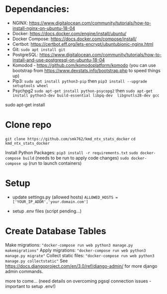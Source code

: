 # Dependancies:

- NGINX:  https://www.digitalocean.com/community/tutorials/how-to-install-nginx-on-ubuntu-18-04
- Docker: https://docs.docker.com/engine/install/ubuntu/
- Docker Compose: https://docs.docker.com/compose/install/
- Certbot: https://certbot.eff.org/lets-encrypt/ubuntubionic-nginx.html
- Git: `sudo apt install git`
- PostgreSQL: https://www.digitalocean.com/community/tutorials/how-to-install-and-use-postgresql-on-ubuntu-18-04
- Komodod - https://github.com/komodoplatform/komodo (you can use bootstrap from https://www.dexstats.info/bootstrap.php to speed things up)
- Pip3: `sudo apt install python3-pip` then `pip3 install --upgrade setuptools wheel`
- Psychpg2 `sudo apt-get install python-psycopg2` then `sudo apt-get install python3-dev build-essential libpq-dev  libgnutls28-dev gcc`

sudo apt-get install
# Clone repo
`git clone https://github.com/smk762/kmd_ntx_stats_docker`
`cd kmd_ntx_stats_docker`

Install Python Packages: `pip3 install -r requirements.txt` 
`sudo docker-compose build`  (needs to be run to apply code changes)
`sudo docker-compose up` (run to launch containers)

# Setup
- update settings.py (allowed hosts)
`ALLOWED_HOSTS = ['YOUR_IP_ADDR','your.domain.com']`

- setup .env files (script pending...)

# Create Database Tables


Make migrations: `"docker-compose run web python3 manage.py makemigrations"`
Apply migrations: `"docker-compose run web python3 manage.py migrate"`
Collect static files: `"docker-compose run web python3 manage.py collectstatic"`
See https://docs.djangoproject.com/en/3.0/ref/django-admin/ for more django admin commands.

more to come... (need details on overcoming pgsql connection issues - important to setup .env!)
